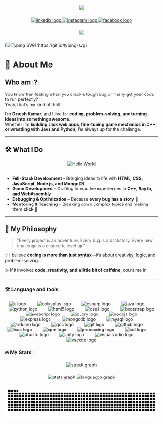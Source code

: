 <div align="center">
  <img height="300" src="https://miro.medium.com/v2/resize:fit:1100/format:webp/1*0N8CVKix7OGfBDsgh9DzrQ.gif"  />
</div>

###

<div align="center">
  <a href="https://www.linkedin.com/in/erdineshkr/" target="_blank">
    <img src="https://img.shields.io/static/v1?message=LinkedIn&logo=linkedin&label=&color=0077B5&logoColor=white&labelColor=&style=for-the-badge" height="25" alt="linkedin logo"  />
  </a>
  <a href="https://www.instagram.com/abhi_kr4/" target="_blank">
    <img src="https://img.shields.io/static/v1?message=Instagram&logo=instagram&label=&color=E4405F&logoColor=white&labelColor=&style=for-the-badge" height="25" alt="instagram logo"  />
  </a>
  <a href="https://www.facebook.com/abhi.kumar.376043/" target="_blank">
    <img src="https://img.shields.io/static/v1?message=Facebook&logo=facebook&label=&color=1877F2&logoColor=white&labelColor=&style=for-the-badge" height="25" alt="facebook logo"  />
  </a>
</div>

###

<div align="center">
  <img src="https://visitor-badge.laobi.icu/badge?page_id=abhikumar45444.abhikumar45444&left_text=Guests%20of%20Honor"  />
</div>

###

[![Typing SVG](https://readme-typing-svg.demolab.com?font=Orbitron&weight=600&size=28&letterSpacing=3px&duration=3000&pause=1200&center=true&vCenter=true&width=1280&lines=Hey%2C+fellow+Coderati's%F0%9F%91%8B;You've+found+my+GitHub+space.;+Dive+into+my+projects%2C+star+what+you+like%2C+;and+feel+free+to+connect!)](https://git.io/typing-svg)

###

# 🚀 About Me  

## Who am I?  
You know that feeling when you crack a tough bug or finally get your code to run perfectly?  
Yeah, that’s my kind of thrill!  

I’m **Dinesh Kumar**, and I live for **coding, problem-solving, and turning ideas into something awesome.**  
Whether I’m **building slick web apps, fine-tuning game mechanics in C++, or wrestling with Java and Python**, I’m always up for the challenge.  

---  

## 🛠 What I Do 
<div align="center">
<img src="helloworld.gif" alt="Hello World" />
</div>
<br/>

- **Full-Stack Development** – Bringing ideas to life with **HTML, CSS, JavaScript, Node.js, and MongoDB**  
- **Game Development** – Crafting interactive experiences in **C++, Raylib, and WebAssembly**  
- **Debugging & Optimization** – Because **every bug has a story** 🐛  
- **Mentoring & Teaching** – Breaking down complex topics and making them **click** 🎯  

---  

## 🎯 My Philosophy  
> "Every project is an adventure. Every bug is a backstory. Every new challenge is a chance to level up."  

💡 I believe **coding is more than just syntax**—it’s about creativity, logic, and problem-solving.  

☕ If it involves **code, creativity, and a little bit of caffeine**, count me in!

---

###

<h3 align="left">🛠 Language and tools</h3>

###

<div align="center">
  <img src="https://cdn.jsdelivr.net/gh/devicons/devicon/icons/c/c-original.svg" height="32" alt="c logo"  />
  <img width="28" />
  <img src="https://cdn.jsdelivr.net/gh/devicons/devicon/icons/cplusplus/cplusplus-original.svg" height="32" alt="cplusplus logo"  />
  <img width="28" />
  <img src="https://cdn.jsdelivr.net/gh/devicons/devicon/icons/csharp/csharp-original.svg" height="32" alt="csharp logo"  />
  <img width="28" />
  <img src="https://cdn.jsdelivr.net/gh/devicons/devicon/icons/java/java-original.svg" height="32" alt="java logo"  />
  <img width="28" />
  <img src="https://cdn.jsdelivr.net/gh/devicons/devicon/icons/python/python-original.svg" height="32" alt="python logo"  />
  <img width="28" />
  <img src="https://cdn.jsdelivr.net/gh/devicons/devicon/icons/html5/html5-original.svg" height="32" alt="html5 logo"  />
  <img width="28" />
  <img src="https://cdn.jsdelivr.net/gh/devicons/devicon/icons/css3/css3-original.svg" height="32" alt="css3 logo"  />
  <img width="28" />
  <img src="https://cdn.jsdelivr.net/gh/devicons/devicon/icons/bootstrap/bootstrap-original.svg" height="32" alt="bootstrap logo"  />
  <img width="28" />
  <img src="https://cdn.jsdelivr.net/gh/devicons/devicon/icons/javascript/javascript-original.svg" height="32" alt="javascript logo"  />
  <img width="28" />
  <img src="https://cdn.jsdelivr.net/gh/devicons/devicon/icons/jquery/jquery-original.svg" height="32" alt="jquery logo"  />
  <img width="28" />
  <img src="https://cdn.jsdelivr.net/gh/devicons/devicon/icons/nodejs/nodejs-original.svg" height="32" alt="nodejs logo"  />
  <img width="28" />
  <img src="https://cdn.jsdelivr.net/gh/devicons/devicon/icons/express/express-original.svg" height="32" alt="express logo"  />
  <img width="28" />
  <img src="https://cdn.jsdelivr.net/gh/devicons/devicon/icons/mongodb/mongodb-original.svg" height="32" alt="mongodb logo"  />
  <img width="28" />
  <img src="https://cdn.jsdelivr.net/gh/devicons/devicon/icons/mysql/mysql-original.svg" height="32" alt="mysql logo"  />
  <img width="28" />
  <img src="https://cdn.jsdelivr.net/gh/devicons/devicon/icons/arduino/arduino-original.svg" height="32" alt="arduino logo"  />
  <img width="28" />
  <img src="https://cdn.jsdelivr.net/gh/devicons/devicon/icons/gcc/gcc-original.svg" height="32" alt="gcc logo"  />
  <img width="28" />
  <img src="https://cdn.jsdelivr.net/gh/devicons/devicon/icons/git/git-original.svg" height="32" alt="git logo"  />
  <img width="28" />
  <img src="https://cdn.jsdelivr.net/gh/devicons/devicon/icons/github/github-original.svg" height="32" alt="github logo"  />
  <img width="28" />
  <img src="https://cdn.jsdelivr.net/gh/devicons/devicon/icons/linux/linux-original.svg" height="32" alt="linux logo"  />
  <img width="28" />
  <img src="https://cdn.jsdelivr.net/gh/devicons/devicon/icons/npm/npm-original-wordmark.svg" height="32" alt="npm logo"  />
  <img width="28" />
  <img src="https://cdn.jsdelivr.net/gh/devicons/devicon/icons/processing/processing-original.svg" height="32" alt="processing logo"  />
  <img width="28" />
  <img src="https://cdn.jsdelivr.net/gh/devicons/devicon/icons/sdl/sdl-original.svg" height="32" alt="sdl logo"  />
  <img width="28" />
  <img src="https://cdn.jsdelivr.net/gh/devicons/devicon/icons/ubuntu/ubuntu-plain.svg" height="32" alt="ubuntu logo"  />
  <img width="28" />
  <img src="https://cdn.jsdelivr.net/gh/devicons/devicon/icons/unity/unity-original.svg" height="32" alt="unity logo"  />
  <img width="28" />
  <img src="https://cdn.jsdelivr.net/gh/devicons/devicon/icons/visualstudio/visualstudio-plain.svg" height="32" alt="visualstudio logo"  />
  <img width="28" />
  <img src="https://cdn.jsdelivr.net/gh/devicons/devicon/icons/vscode/vscode-original.svg" height="32" alt="vscode logo"  />
</div>

###

<h3 align="left">🔥   My Stats :</h3>

###

<div align="center">
  <img src="https://streak-stats.demolab.com?user=abhikumar45444&locale=en&mode=daily&theme=dark&hide_border=false&border_radius=5&order=3" height="220" alt="streak graph"  />
</div>

###

<div align="center">
  <img src="https://github-readme-stats.vercel.app/api?username=abhikumar45444&hide_title=false&hide_rank=false&show_icons=true&include_all_commits=true&count_private=true&disable_animations=false&theme=dracula&locale=en&hide_border=false&order=1" height="150" alt="stats graph"  />
  <img src="https://github-readme-stats.vercel.app/api/top-langs?username=abhikumar45444&locale=en&hide_title=false&layout=compact&card_width=320&langs_count=5&theme=dracula&hide_border=false&order=2" height="150" alt="languages graph"  />
</div>

###

<img src="https://raw.githubusercontent.com/abhikumar45444/abhikumar45444/output/snake.svg" alt="Snake animation" />

###
